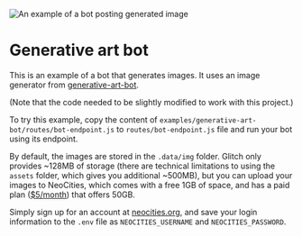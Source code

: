 ![An example of a bot posting generated image](https://cdn.glitch.com/a4825d5c-d1d6-4780-8464-8636780177ef%2Fglitch-fediverse-bot-with-image.png)

# Generative art bot

This is an example of a bot that generates images. It uses an image generator from [generative-art-bot](https://glitch.com/edit/#!/generative-art-bot).

(Note that the code needed to be slightly modified to work with this project.)

To try this example, copy the content of `examples/generative-art-bot/routes/bot-endpoint.js` to `routes/bot-endpoint.js` file and run your bot using its endpoint.

By default, the images are stored in the `.data/img` folder. Glitch only provides ~128MB of storage (there are technical limitations to using the `assets` folder, which gives you additional ~500MB), but you can upload your images to NeoCities, which comes with a free 1GB of space, and has a paid plan ([$5/month](https://neocities.org/supporter)) that offers 50GB.

Simply sign up for an account at [neocities.org](https://neocities.org/), and save your login information to the `.env` file as `NEOCITIES_USERNAME` and `NEOCITIES_PASSWORD`.

